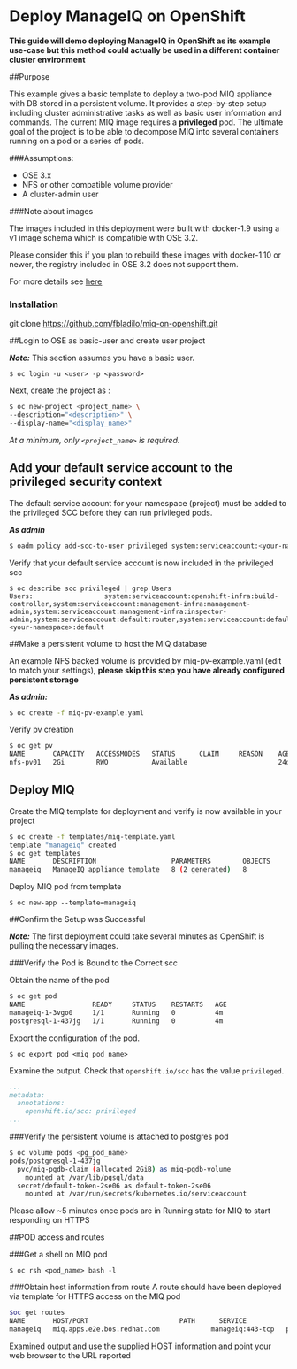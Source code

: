 # Deploy ManageIQ on OpenShift
**This guide will demo deploying ManageIQ in OpenShift as its example use-case but this method could actually be used in a different container cluster environment**

##Purpose

This example gives a basic template to deploy a two-pod MIQ appliance with DB stored in a persistent volume. It provides a step-by-step setup including cluster administrative tasks as well as basic user information and commands. The current MIQ image requires a **privileged** pod. The ultimate goal of the project is to be able to decompose MIQ into several containers running on a pod or a series of pods.

###Assumptions:

* OSE 3.x
* NFS or other compatible volume provider
* A cluster-admin user

###Note about images 

The images included in this deployment were built with docker-1.9 using a v1 image schema which is compatible with OSE 3.2.

Please consider this if you plan to rebuild these images with docker-1.10 or newer, the registry included in OSE 3.2 does not support them.

For more details see [here](https://docs.openshift.com/enterprise/3.2/release_notes/ose_3_2_release_notes.html#ose-32-asynchronous-errata-updates)

### Installation

git clone https://github.com/fbladilo/miq-on-openshift.git

##Login to OSE as basic-user and create user project

_**Note:**_ This section assumes you have a basic user.

`$ oc login -u <user> -p <password>`
    
   Next, create the project as <user>:
   
```bash
$ oc new-project <project_name> \
--description="<description>" \
--display-name="<display_name>"
```
   
   _At a minimum, only `<project_name>` is required._

## Add your default service account to the privileged security context

The default service account for your namespace (project) must be added to the privileged SCC before they can run privileged pods.

_**As admin**_

```bash
$ oadm policy add-scc-to-user privileged system:serviceaccount:<your-namespace>:default
```

Verify that your default service account is now included in the privileged scc
```
$ oc describe scc privileged | grep Users
Users:					system:serviceaccount:openshift-infra:build-controller,system:serviceaccount:management-infra:management-admin,system:serviceaccount:management-infra:inspector-admin,system:serviceaccount:default:router,system:serviceaccount:default:registry,system:serviceaccount:<your-namespace>:default
```

##Make a persistent volume to host the MIQ database

An example NFS backed volume is provided by miq-pv-example.yaml (edit to match your settings), **please skip this step you have already configured persistent storage**

_**As admin:**_

```bash
$ oc create -f miq-pv-example.yaml
```
Verify pv creation
```bash
$ oc get pv
NAME       CAPACITY   ACCESSMODES   STATUS      CLAIM     REASON    AGE
nfs-pv01   2Gi        RWO           Available                       24d
```
## Deploy MIQ

Create the MIQ template for deployment and verify is now available in your project

```bash
$ oc create -f templates/miq-template.yaml
template "manageiq" created
$ oc get templates
NAME       DESCRIPTION                   PARAMETERS        OBJECTS
manageiq   ManageIQ appliance template   8 (2 generated)   8
```

Deploy MIQ pod from template

`$ oc new-app --template=manageiq`

##Confirm the Setup was Successful

_**Note:**_ The first deployment could take several minutes as OpenShift is pulling the necessary images.

###Verify the Pod is Bound to the Correct scc

Obtain the name of the pod

```bash
$ oc get pod
NAME                 READY     STATUS    RESTARTS   AGE
manageiq-1-3vgo0     1/1       Running   0          4m
postgresql-1-437jg   1/1       Running   0          4m
```

Export the configuration of the pod.

`$ oc export pod <miq_pod_name>`

Examine the output. Check that `openshift.io/scc` has the value `privileged`.

```yaml
...
metadata:
  annotations:
    openshift.io/scc: privileged
...
```
###Verify the persistent volume is attached to postgres pod

```bash
$ oc volume pods <pg_pod_name>
pods/postgresql-1-437jg
  pvc/miq-pgdb-claim (allocated 2GiB) as miq-pgdb-volume
    mounted at /var/lib/pgsql/data
  secret/default-token-2se06 as default-token-2se06
    mounted at /var/run/secrets/kubernetes.io/serviceaccount
```

Please allow ~5 minutes once pods are in Running state for MIQ to start responding on HTTPS

##POD access and routes

###Get a shell on MIQ pod

`$ oc rsh <pod_name> bash -l`

###Obtain host information from route
A route should have been deployed via template for HTTPS access on the MIQ pod

```bash
$oc get routes
NAME       HOST/PORT                       PATH      SERVICE            TERMINATION   LABELS
manageiq   miq.apps.e2e.bos.redhat.com             manageiq:443-tcp   passthrough   app=manageiq
```
Examined output and use the supplied HOST information and point your web browser to the URL reported
